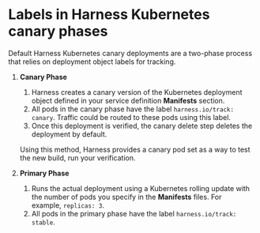 # Labels in Harness Kubernetes canary phases

Default Harness Kubernetes canary deployments are a two-phase process that relies on deployment object labels for tracking. 

1. **Canary Phase**
	1. Harness creates a canary version of the Kubernetes deployment object defined in your service definition **Manifests** section.
	2. All pods in the canary phase have the label `harness.io/track: canary`. Traffic could be routed to these pods using this label.
	3. Once this deployment is verified, the canary delete step deletes the deployment by default.    
   
	Using this method, Harness provides a canary pod set as a way to test the new build, run your verification.
2. **Primary Phase**
	1. Runs the actual deployment using a Kubernetes rolling update with the number of pods you specify in the **Manifests** files. For example, `replicas: 3`.
	2. All pods in the primary phase have the label `harness.io/track: stable`.
